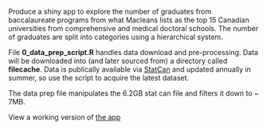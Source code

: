 Produce a shiny app to explore the number of graduates from baccalaureate programs from what Macleans lists as the top 15 Canadian universities from comprehensive and medical doctoral schools.  The number of graduates are split into categories using a hierarchical system.

File **0_data_prep_script.R** handles data download and pre-processing.  Data will be downloaded into (and later sourced from) a directory called **filecache**.
Data is publically available via [StatCan](https://www.statcan.gc.ca/en/statistical-programs/instrument/5017_Q1_V8) and updated annually in summer, so use the script to acquire the latest dataset.

The data prep file manipulates the 6.2GB stat can file and filters it down to ~ 7MB.   

View a working version of [the app](http://rshiny.math.carleton.ca:3838/users/davecampbell/graduates_by_program/)
